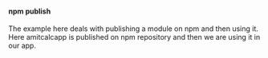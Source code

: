 #### npm publish

The example here deals with publishing a module on npm and then using it. Here amitcalcapp is published on npm repository and then we are using it in our app.
